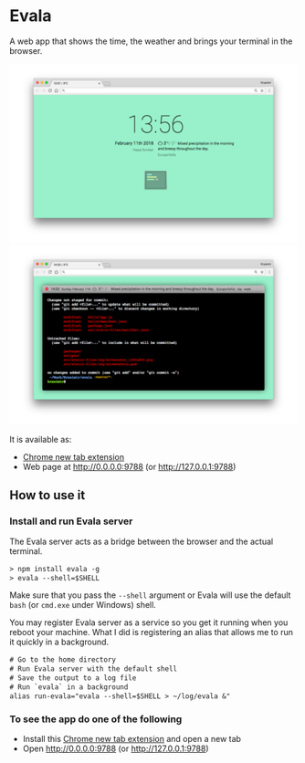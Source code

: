 # Evala

A web app that shows the time, the weather and brings your terminal in the browser.

![Evala](./src/static-files/img/screenshot_1280x800.png)
![Evala](./src/static-files/img/screenshot_1280x800_2.png)

It is available as:

* [Chrome new tab extension](https://chrome.google.com/webstore/detail/evala/bmaojegjknddmkhfbkhfijcblmamgino)
* Web page at http://0.0.0.0:9788 (or http://127.0.0.1:9788)

## How to use it

### Install and run Evala server

The Evala server acts as a bridge between the browser and the actual terminal.

```
> npm install evala -g
> evala --shell=$SHELL
```

Make sure that you pass the `--shell` argument or Evala will use the default `bash` (or `cmd.exe` under Windows) shell.

You may register Evala server as a service so you get it running when you reboot your machine. What I did is registering an alias that allows me to run it quickly in a background.

```
# Go to the home directory
# Run Evala server with the default shell
# Save the output to a log file
# Run `evala` in a background
alias run-evala="evala --shell=$SHELL > ~/log/evala &"
```

### To see the app do one of the following

* Install this [Chrome new tab extension](https://chrome.google.com/webstore/detail/evala/bmaojegjknddmkhfbkhfijcblmamgino) and open a new tab
* Open http://0.0.0.0:9788 (or http://127.0.0.1:9788)